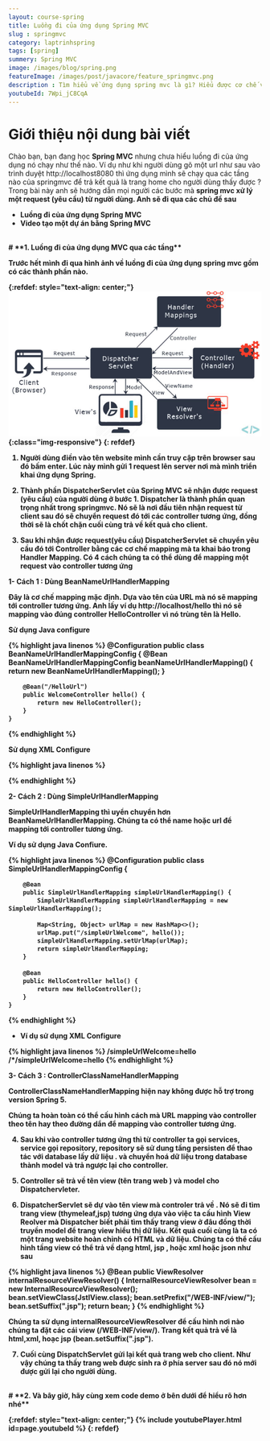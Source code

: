 ```yaml
---
layout: course-spring
title: Luồng đi của ứng dụng Spring MVC
slug : springmvc
category: laptrinhspring
tags: [spring]
summery: Spring MVC
image: /images/blog/spring.png
featureImage: /images/post/javacore/feature_springmvc.png
description : Tìm hiểu về ứng dụng spring mvc là gì? Hiểu được cơ chế và đường đi của một ứng dụng MVC.
youtubeId: 7Wpi_jC8CqA
---
```


# **Giới thiệu nội dung bài viết**

Chào bạn, bạn đang học <b>Spring MVC</b> nhưng chưa hiểu luồng đi của ứng dụng nó chạy  như thế nào. Ví dụ như khi người dùng gõ một url như sau vào trình duyệt
http://localhost8080 thì ứng dụng mình sẽ chạy qua các tầng nào của springmvc  để trả kết quả là trang home cho người dùng thấy được ?
Trong bài này anh sẽ hướng dẫn mọi người các bước mà <b>spring mvc <b> xử lý một request (yêu cầu) từ người dùng. Anh sẽ đi qua các chủ đề sau

- Luồng đi của ứng dụng Spring MVC
- Video tạo một dự án bằng Spring MVC

<br>
# **1. Luồng đi của ứng dụng MVC qua các tầng**

Trước hết mình đi qua hình ảnh về luồng đi của ứng dụng <b>spring mvc</b> gồm có các thành phần nào.

{:refdef: style="text-align: center;"}
![Luồn đi của ứng dụng MVC  ](/images/post/spring/springmvcflow.jpg){:class="img-responsive"}
{: refdef}

1. Người dùng điền vào tên website mình cần truy cập trên browser sau đó bấm enter. Lúc này mình gửi 1 request lên server nơi mà mình triển khai ứng dụng Spring.

2. Thành phần DispatcherServlet của  Spring MVC sẽ nhận được request (yêu cầu) của người dùng ở bước 1. Dispatcher là thành phần quan trọng nhất trong springmvc. Nó sẽ là nơi đầu tiên nhận request từ client sau đó sẽ chuyển request đó tới các controller tương ứng, đồng thời sẽ là chốt chặn cuối cùng trả về kết quả cho client.

3. Sau khi nhận được request(yêu cầu) DispatcherServlet sẽ chuyển yêu cầu đó tới Controller bằng các cơ chế mapping mà ta khai báo trong Handler Mapping. Có 4 cách chúng ta có thể dùng để mapping một request vào controller tương ứng

1- Cách 1 : Dùng BeanNameUrlHandlerMapping

Đây là cơ chế mapping mặc định. Dựa vào tên của URL mà nó sẽ mapping tới controller tương ứng. Anh lấy ví dụ http://localhost/hello thì nó sẽ mapping vào đúng controller HelloController vì nó trùng tên là Hello.

Sử dụng Java configure

{% highlight java linenos %}
@Configuration
	public class BeanNameUrlHandlerMappingConfig {
	    @Bean
	    BeanNameUrlHandlerMappingConfig beanNameUrlHandlerMapping() {
	        return new BeanNameUrlHandlerMapping();
	    }
	 
	    @Bean("/HelloUrl")
	    public WelcomeController hello() {
	        return new HelloController();
	    }
	}

{% endhighlight %}

Sử dụng XML Configure

{% highlight java linenos %}

<bean class="org.springframework.web.servlet.handler.BeanNameUrlHandlerMapping" />
	<bean name="/hello" class="com.levuguyen.HelloController" />

{% endhighlight %}

2- Cách 2 : Dùng SimpleUrlHandlerMapping

<b>SimpleUrlHandlerMapping</b> thì uyển chuyển hơn <b>BeanNameUrlHandlerMapping</b>. Chúng ta có thể name hoặc url để mapping tới controller tương ứng.

Ví dụ sử dụng Java Confiure.

{% highlight java linenos %}
@Configuration
	public class SimpleUrlHandlerMappingConfig {
	 
	    @Bean
	    public SimpleUrlHandlerMapping simpleUrlHandlerMapping() {
	        SimpleUrlHandlerMapping simpleUrlHandlerMapping = new SimpleUrlHandlerMapping();
	        
	        Map<String, Object> urlMap = new HashMap<>();
	        urlMap.put("/simpleUrlWelcome", hello());
	        simpleUrlHandlerMapping.setUrlMap(urlMap);  
	        return simpleUrlHandlerMapping;
	    }
	 
	    @Bean
	    public HelloController hello() {
	        return new HelloController();
	    }
	}
{% endhighlight %}

- Ví dụ sử dụng XML Configure

{% highlight java linenos %}
<bean class="org.springframework.web.servlet.handler.SimpleUrlHandlerMapping">
	    <property name="mappings">
	        <value>
	            /simpleUrlWelcome=hello
	            /*/simpleUrlWelcome=hello
	        </value>
	    </property>
	</bean>
	<bean id="hello" class="com.levunguyen.HelloController" />
{% endhighlight %}


3- Cách 3 : ControllerClassNameHandlerMapping

ControllerClassNameHandlerMapping hiện nay không được hỗ trợ trong version Spring 5.

Chúng ta hoàn toàn có thể cấu hình cách mà URL mapping vào controller theo tên hay theo đường dẩn để mapping vào controller tương ứng.


4. Sau khi vào controller tương ứng thì từ controller ta gọi services, service gọi repository, repository sẽ sử dung tầng persisten để thao tác với database lấy dữ liệu .
và chuyển hoá dữ liệu trong database thành model và trả ngược lại cho controller.

5. Controller sẽ trả về tên view (tên trang web  ) và model cho Dispatchervleter.

6. DispatcherServlet sẽ dự vào tên view mà controler trả về . Nó sẽ đi tìm trang view (thymeleaf,jsp) tương ứng dựa vào việc ta cấu hình View Reolver mà Dispatcher biết phải tìm thấy trang view ở đâu đồng thời truyền model để trang view hiểu thị dữ liệu. Kết quả cuối cùng là ta có một trang website hoàn chỉnh có HTML và dữ liệu. Chúng ta có thể cấu hình tầng view có thể trả về dạng html, jsp , hoặc xml hoặc json như sau

{% highlight java linenos %}
@Bean
	public ViewResolver internalResourceViewResolver() {
	    InternalResourceViewResolver bean = new InternalResourceViewResolver();
	    bean.setViewClass(JstlView.class);
	    bean.setPrefix("/WEB-INF/view/");
	    bean.setSuffix(".jsp");
	    return bean;
	}
{% endhighlight %}

Chúng ta sử dụng <b>internalResourceViewResolver</b> để cấu hình nơi nào chúng ta đặt các cái view (/WEB-INF/view/). Trang kết quả trả về là html,xml, hoạc jsp (bean.setSuffix(".jsp").

7. Cuối cùng <b>DispatchServlet</b> gửi lại kết quả trang web cho client. Như vậy chúng ta thấy trang web được sinh ra ở phía server sau đó nó mới được gửi lại cho người dùng.

<br>
# **2. Và bây giờ, hãy cùng xem code demo ở bên dưới để hiểu rõ hơn nhé**

{:refdef: style="text-align: center;"}
{% include youtubePlayer.html id=page.youtubeId %}
{: refdef}
